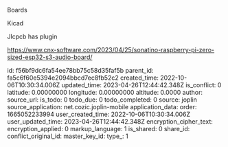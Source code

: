 Boards

Kicad

Jlcpcb has plugin

https://www.cnx-software.com/2023/04/25/sonatino-raspberry-pi-zero-sized-esp32-s3-audio-board/

id: f56bf9dc6fa54ee78bb75c58d35faf5b
parent_id: fa5c6f60e5394e2094bbcd7ec8fb52c2
created_time: 2022-10-06T10:30:34.006Z
updated_time: 2023-04-26T12:44:42.348Z
is_conflict: 0
latitude: 0.00000000
longitude: 0.00000000
altitude: 0.0000
author: 
source_url: 
is_todo: 0
todo_due: 0
todo_completed: 0
source: joplin
source_application: net.cozic.joplin-mobile
application_data: 
order: 1665052233994
user_created_time: 2022-10-06T10:30:34.006Z
user_updated_time: 2023-04-26T12:44:42.348Z
encryption_cipher_text: 
encryption_applied: 0
markup_language: 1
is_shared: 0
share_id: 
conflict_original_id: 
master_key_id: 
type_: 1